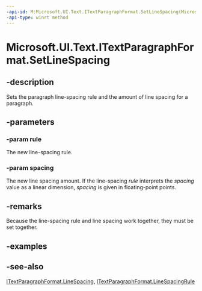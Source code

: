 ```yaml
---
-api-id: M:Microsoft.UI.Text.ITextParagraphFormat.SetLineSpacing(Microsoft.UI.Text.LineSpacingRule,System.Single)
-api-type: winrt method
---
```


<!-- Method syntax
public void SetLineSpacing(Windows.UI.Text.LineSpacingRule rule, System.Single spacing)
-->

# Microsoft.UI.Text.ITextParagraphFormat.SetLineSpacing

## -description
Sets the paragraph line-spacing rule and the amount of line spacing for a paragraph.

## -parameters
### -param rule
The new line-spacing rule.

### -param spacing
The new line spacing amount. If the line-spacing *rule* interprets the *spacing* value as a linear dimension, *spacing* is given in floating-point points.

## -remarks
Because the line-spacing rule and line spacing work together, they must be set together.

## -examples

## -see-also
[ITextParagraphFormat.LineSpacing](itextparagraphformat_linespacing.md), [ITextParagraphFormat.LineSpacingRule](itextparagraphformat_linespacingrule.md)

